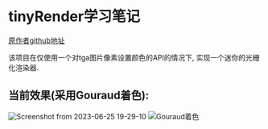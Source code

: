 # tinyRender学习笔记
[原作者github地址](https://github.com/ssloy/tinyrenderer)

该项目在仅使用一个对tga图片像素设置颜色的API的情况下, 实现一个迷你的光栅化渲染器.

当前效果(采用Gouraud着色):
---
![Screenshot from 2023-06-25 19-29-10](https://github.com/feng000000/tinyRenderer/assets/81764189/90f01e9e-8229-4b7f-ae31-e8831ed6ecc4)
![Gouraud着色](https://github.com/feng000000/tinyRenderer/assets/81764189/ae2e2de2-b754-4c65-89f3-9e7de3549aa8)


